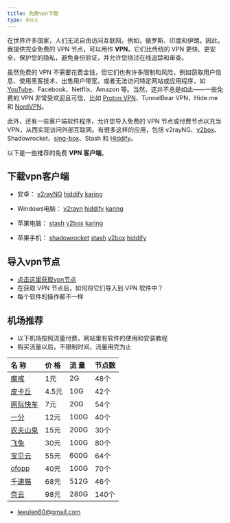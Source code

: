 ```yaml
---
title: 免费vpn下载
type: docs
---
```



在世界许多国家，人们无法自由访问互联网。例如，俄罗斯、印度和伊朗。因此，我提供完全免费的 VPN 节点，可以用作 **VPN**。它们比传统的 VPN 更快、更安全，保护您的隐私，避免身份验证，并允许您绕过在线追踪和审查。

虽然免费的 VPN 不需要花费金钱，但它们也有许多限制和风险，例如窃取用户信息、使用黑客技术、出售用户带宽，或者无法访问特定网站或应用程序，如 [YouTube](https://www.youtube.com/)、Facebook、Netflix、Amazon 等。当然，这并不总是如此——一些免费的 VPN 非常受欢迎且可信，比如 [Proton VPN](https://protonvpn.com/)、TunnelBear VPN、Hide.me 和 [NordVPN](https://protonvpn.com/)。

此外，还有一些客户端软件程序，允许您导入免费的 VPN 节点或付费节点以充当 VPN，从而实现访问外部互联网。有很多这样的应用，包括 v2rayNG、[v2box](https://v2box.pro/)、Shadowrocket、[sing-box](https://sing-box.info/zh)、Stash 和 [Hiddify](https://hiddify.me/zh/)。

以下是一些推荐的免费 **VPN 客户端**。


## 下载vpn客户端

- 安卓：   [v2rayNG](https://pan1.mene.lol/s/nP7uk)         [hiddify](https://pan1.mene.lol/s/M3of6)    [karing](https://pan1.mene.lol/s/6BaFr)

- Windows电脑：  [v2rayn](https://getfreevpn.info/zh/docs/vpn%E6%95%99%E7%A8%8B/%E4%B8%8B%E8%BD%BD%E5%B9%B6%E4%BD%BF%E7%94%A8v2rayN%E8%BD%AF%E4%BB%B6/)        [hiddify](https://getfreevpn.info/zh/docs/vpn%E6%95%99%E7%A8%8B/%E4%B8%8B%E8%BD%BD%E5%92%8C%E4%BD%BF%E7%94%A8hiddify-vpn/)     [karing](https://getfreevpn.info/zh/docs/vpn%E6%95%99%E7%A8%8B/%E4%B8%8B%E8%BD%BD%E5%B9%B6%E4%BD%BF%E7%94%A8Karing-VPN%E8%BD%AF%E4%BB%B6/)

- 苹果电脑：        [stash](https://getfreevpn.info/docs/how-to-use/download-and-use-stash/)           [v2box](https://getfreevpn.info/docs/how-to-use/download-and-use-v2box/)        [karing](https://getfreevpn.info/docs/how-to-use/download-and-use-karing/)

- 苹果手机：    [shadowrocket](https://getfreevpn.info/zh/docs/vpn%E6%95%99%E7%A8%8B/%E4%B8%8B%E8%BD%BD%E5%92%8C%E4%BD%BF%E7%94%A8shadowrocket-VPN/)     [stash](https://getfreevpn.info/zh/docs/vpn%E6%95%99%E7%A8%8B/%E4%B8%8B%E8%BD%BD%E5%92%8C%E4%BD%BF%E7%94%A8-stash-VPN/)        [v2box](https://getfreevpn.info/zh/docs/vpn%E6%95%99%E7%A8%8B/%E4%B8%8B%E8%BD%BD%E5%92%8C%E4%BD%BF%E7%94%A8v2box-vpn/)   [hiddify](https://getfreevpn.info/zh/docs/vpn%E6%95%99%E7%A8%8B/%E4%B8%8B%E8%BD%BD%E5%92%8C%E4%BD%BF%E7%94%A8hiddify-vpn/)

## 导入vpn节点

- [点击这里获取vpn节点](https://getfreevpn.info/zh/docs/vpn%E6%95%99%E7%A8%8B/%E5%85%8D%E8%B4%B9vpn%E8%8A%82%E7%82%B9%E5%88%86%E4%BA%AB/)
- 在获取 VPN 节点后，如何将它们导入到 VPN 软件中？
- 每个软件的操作都不一样




## 机场推荐

* 以下机场按照流量付费，网站里有软件的使用和安装教程
* 购买流量以后，不限制时间，流量用完为止

| 名 称 | 价 格 | 流 量 | 节点数 |
| :--- | :--- | :--- | :--- |
| [魔戒](https://mojie.kim/register?aff=BpCuERz0) | 1元 | 2G | 48个 |
| [皮卡丘](https://pkhub.net/#/register?code=A6O9EIj0) | 4.5元 | 10G | 42个 |
| [网际快车](https://wjkc66.vip?c=REZUOC) | 7元 | 20G | 54个 |
| [一分](https://xn--4gqx1hgtfdmt.com/#/register?code=Aqr3awfK) | 12元 | 100G | 40个 |
| [农夫山泉](https://www.nfsq.us/#/register?code=i1fXTMYk) | 15元 | 200G | 30个 |
| [飞兔](https://www.xn--9kq10e0y7h.site/index.html?register=TtwX5VXt) | 30元 | 100G | 80个 |
| [宝贝云](https://web1.bby011.com/#/register?code=8xTTMr2f) | 55元 | 600G | 64个 |
| [ofopp](https://kk.ofopp.net/#/register?code=A2UmuXR8) | 40元 | 100G | 70个 |
| [千速猫](https://tmsreta.top/#/register?code=mmgD0jY7) | 68元 | 512G | 46个 |
| [奈云](https://www.v2ny.me?path=register&code=05XjPGu5) | 98元 | 280G | 140个 |

- leeulen60@gmail.com


